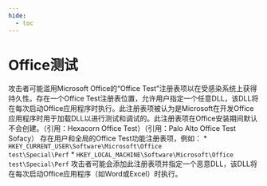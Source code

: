 ```yaml
---
hide:
  - toc
---
```


# Office测试

攻击者可能滥用Microsoft Office的“Office Test”注册表项以在受感染系统上获得持久性。存在一个Office Test注册表位置，允许用户指定一个任意DLL，该DLL将在每次启动Office应用程序时执行。此注册表项被认为是Microsoft在开发Office应用程序时用于加载DLL以进行测试和调试的。此注册表项在Office安装期间默认不会创建。（引用：Hexacorn Office Test）（引用：Palo Alto Office Test Sofacy）  存在用户和全局的Office Test功能注册表项，例如：  * <code>HKEY_CURRENT_USER\Software\Microsoft\Office test\Special\Perf</code> * <code>HKEY_LOCAL_MACHINE\Software\Microsoft\Office test\Special\Perf</code>  攻击者可能会添加此注册表项并指定一个恶意DLL，该DLL将在每次启动Office应用程序（如Word或Excel）时执行。
